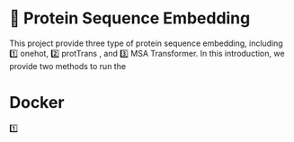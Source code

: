 # 🫠 Protein Sequence Embedding
This project provide three type of protein sequence embedding, including 1️⃣ onehot, 2️⃣ protTrans , and 3️⃣ MSA Transformer.
In this introduction, we provide two methods to run the 
# Docker
1️⃣ 
